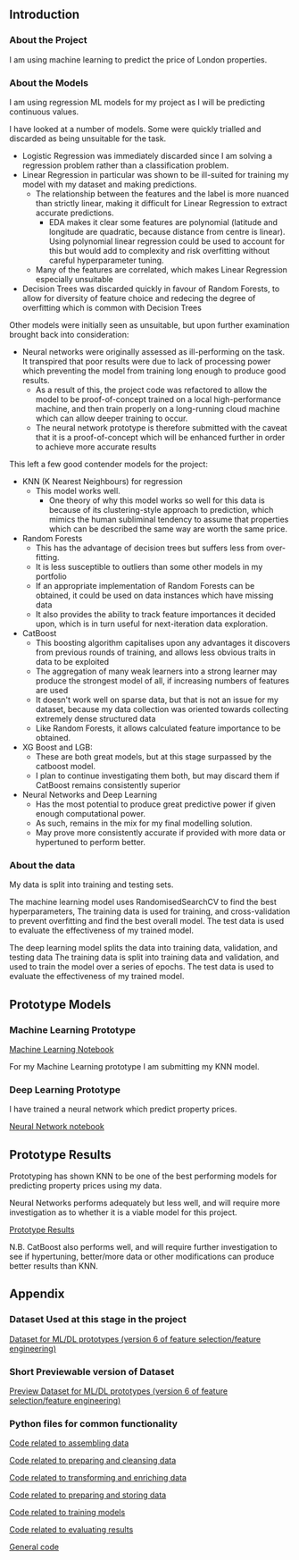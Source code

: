 ## Introduction

### About the Project
I am using machine learning to predict the price of London properties.

### About the Models

I am using regression ML models for my project as I will be predicting continuous values.

I have looked at a number of models. Some were quickly trialled and discarded as being unsuitable for the task.
* Logistic Regression was immediately discarded since I am solving a regression problem rather than a classification problem.
* Linear Regression in particular was shown to be ill-suited for training my model with my dataset and making predictions.
    * The relationship between the features and the label is more nuanced than strictly linear, making it difficult for Linear Regression to extract accurate predictions.
        * EDA makes it clear some features are polynomial (latitude and longitude are quadratic, because distance from centre is linear). Using polynomial linear regression could be used to account for this but would add to complexity and risk overfitting without careful hyperparameter tuning.
    * Many of the features are correlated, which makes Linear Regression especially unsuitable
* Decision Trees was discarded quickly in favour of Random Forests, to allow for diversity of feature choice and redecing the degree of overfitting which is common with Decision Trees

Other models were initially seen as unsuitable, but upon further examination brought back into consideration:
* Neural networks were originally assessed as ill-performing on the task. It transpired that poor results were due to lack of processing power which preventing the model from training long enough to produce good results.
    * As a result of this, the project code was refactored to allow the model to be proof-of-concept trained on a local high-performance machine, and then train properly on a long-running cloud machine which can allow deeper training to occur.
    * The neural network prototype is therefore submitted with the caveat that it is a proof-of-concept which will be enhanced further in order to achieve more accurate results

This left a few good contender models for the project:
* KNN (K Nearest Neighbours) for regression
  * This model works well.
    * One theory of why this model works so well for this data is because of its clustering-style approach to prediction, which mimics the human subliminal tendency to assume that properties which can be described the same way are worth the same price. 
* Random Forests
  * This has the advantage of decision trees but suffers less from over-fitting.
  * It is less susceptible to outliers than some other models in my portfolio
  * If an appropriate implementation of Random Forests can be obtained, it could be used on data instances which have missing data
  * It also provides the ability to track feature importances it decided upon, which is in turn useful for next-iteration data exploration.  
* CatBoost 
  * This boosting algorithm capitalises upon any advantages it discovers from previous rounds of training, and allows less obvious traits in data to be exploited
  * The aggregation of many weak learners into a strong learner may produce the strongest model of all, if increasing numbers of features are used
  * It doesn't work well on sparse data, but that is not an issue for my dataset, because my data collection was oriented towards collecting extremely dense structured data
  * Like Random Forests, it allows calculated feature importance to be obtained. 
* XG Boost and LGB:
  * These are both great models, but at this stage surpassed by the catboost model.
  * I plan to continue investigating them both, but may discard them if CatBoost remains consistently superior
* Neural Networks and Deep Learning
  * Has the most potential to produce great predictive power if given enough computational power.
  * As such, remains in the mix for my final modelling solution.
  * May prove more consistently accurate if provided with more data or hypertuned to perform better.

### About the data
My data is split into training and testing sets.

The machine learning model uses RandomisedSearchCV to find the best hyperparameters, 
The training data is used for training, and cross-validation to prevent overfitting and find the best overall model.
The test data is used to evaluate the effectiveness of my trained model.


The deep learning model splits the data into training data, validation, and testing data 
The training data is split into training data and validation, and used to train the model over a series of epochs.
The test data is used to evaluate the effectiveness of my trained model.

## Prototype Models

### Machine Learning Prototype
[Machine Learning Notebook](../../process/E_train_model/iteration06/it06_00_submission_prototype_model_capstone_step8_A_ML.ipynb)

For my Machine Learning prototype I am submitting my KNN model.

### Deep Learning Prototype

I have trained a neural network which predict property prices.

[Neural Network notebook](../../process/E_train_model/iteration06/it06_00_submission_prototype_model_capstone_step8_B_DL.ipynb)

## Prototype Results

Prototyping has shown KNN to be one of the best performing models for predicting property prices using my data.

Neural Networks performs adequately but less well, and will require more investigation as to whether it is a viable model for this project.

[Prototype Results](../../results/summary_benchmark_v06.ipynb)

N.B. CatBoost also performs well, and will require further investigation to see if hypertuning, better/more data or other modifications can produce better results than KNN.

## Appendix


### Dataset Used at this stage in the project
[Dataset for ML/DL prototypes (version 6 of feature selection/feature engineering)](../../data/final/df_listings_v06.csv)

### Short Previewable version of Dataset
[Preview Dataset for ML/DL prototypes (version 6 of feature selection/feature engineering)](../../data/sample/df_listings_v06_sample.csv)



### Python files for common functionality

[Code related to assembling data](../../functions_b__get_the_data_2023.py)

[Code related to preparing and cleansing data](../../functions_d1__prepare_cleanse_data_20221116.py)

[Code related to transforming and enriching data](../../functions_d2__transform_enrich_data_20221116.py)

[Code related to preparing and storing data](../../functions_d3__prepare_store_data_2023.py)

[Code related to training models](../../functions_d3__prepare_store_data_2023.py)

[Code related to evaluating results](../../functions_f_evaluate_model_20221116.py)

[General code](../../functions_0__common_20221116.py)

